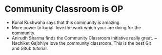 # Community Classroom is OP

- Kunal Kushwaha says that this community is amazing.
- More power to kunal. love the work which your are doing for the community.
- Anirudh Sharma finds the Community Classroom initiative really great.
~ Nachiket Gajbhiye love the community classroom. This is the best Git and Gitub tutorial.
